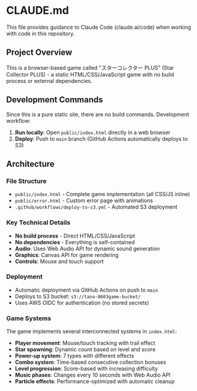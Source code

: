 # CLAUDE.md

This file provides guidance to Claude Code (claude.ai/code) when working with code in this repository.

## Project Overview

This is a browser-based game called "スターコレクター PLUS" (Star Collector PLUS) - a static HTML/CSS/JavaScript game with no build process or external dependencies.

## Development Commands

Since this is a pure static site, there are no build commands. Development workflow:

1. **Run locally**: Open `public/index.html` directly in a web browser
2. **Deploy**: Push to `main` branch (GitHub Actions automatically deploys to S3)

## Architecture

### File Structure
- `public/index.html` - Complete game implementation (all CSS/JS inline)
- `public/error.html` - Custom error page with animations
- `.github/workflows/deploy-to-s3.yml` - Automated S3 deployment

### Key Technical Details
- **No build process** - Direct HTML/CSS/JavaScript
- **No dependencies** - Everything is self-contained
- **Audio**: Uses Web Audio API for dynamic sound generation
- **Graphics**: Canvas API for game rendering
- **Controls**: Mouse and touch support

### Deployment
- Automatic deployment via GitHub Actions on push to `main`
- Deploys to S3 bucket: `s3://tano-0603game-bucket/`
- Uses AWS OIDC for authentication (no stored secrets)

### Game Systems
The game implements several interconnected systems in `index.html`:
- **Player movement**: Mouse/touch tracking with trail effect
- **Star spawning**: Dynamic count based on level and score
- **Power-up system**: 7 types with different effects
- **Combo system**: Time-based consecutive collection bonuses
- **Level progression**: Score-based with increasing difficulty
- **Music phases**: Changes every 10 seconds with Web Audio API
- **Particle effects**: Performance-optimized with automatic cleanup